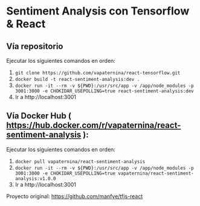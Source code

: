 # Sentiment Analysis con Tensorflow & React

## Vía repositorio

Ejecutar los siguientes comandos en orden:
1. `git clone https://github.com/vapaternina/react-tensorflow.git`
2. `docker build -t react-sentiment-analysis:dev .`
3. `docker run -it --rm -v ${PWD}:/usr/src/app -v /app/node_modules -p 3001:3000 -e CHOKIDAR_USEPOLLING=true react-sentiment-analysis:dev`
4. Ir a http://localhost:3001

## Vía Docker Hub ( https://hub.docker.com/r/vapaternina/react-sentiment-analysis ):
Ejecutar los siguientes comandos en orden:
1. `docker pull vapaternina/react-sentiment-analysis`
2. `docker run -it --rm -v ${PWD}:/usr/src/app -v /app/node_modules -p 3001:3000 -e CHOKIDAR_USEPOLLING=true vapaternina/react-sentiment-analysis:v1.0.0`
3. Ir a http://localhost:3001


Proyecto original: https://github.com/manfye/tfjs-react
